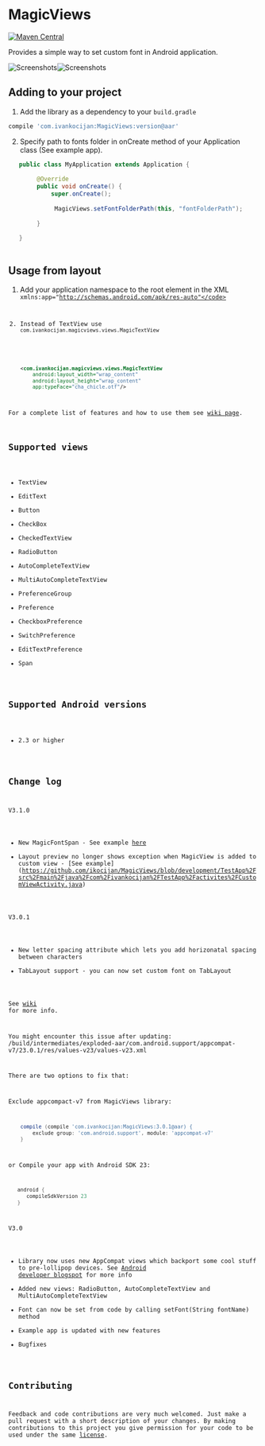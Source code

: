 MagicViews
==========
[![Maven Central](https://maven-badges.herokuapp.com/maven-central/com.ivankocijan/MagicViews/badge.svg)](https://maven-badges.herokuapp.com/maven-central/com.ivankocijan/MagicViews)

Provides a simple way to set custom font in Android application.

![Screenshots](https://raw.github.com/ikocijan/MagicViews/master/screenshot.jpg)![Screenshots](https://raw.github.com/ikocijan/MagicViews/master/screenshoot_2.png)

## Adding to your project

1) Add the library as a dependency to your ```build.gradle```

```groovy
compile 'com.ivankocijan:MagicViews:version@aar'
```

2) Specify path to fonts folder in onCreate method of your Application class (See example app). 

```java
   public class MyApplication extends Application {
   
        @Override
        public void onCreate() {
            super.onCreate();
            
             MagicViews.setFontFolderPath(this, "fontFolderPath");
        
        }
   
   }
   
   ```

## Usage from layout

1) Add your application namespace to the root element in the XML
    <code>xmlns:app="http://schemas.android.com/apk/res-auto"</code> 

2) Instead of TextView use <code>com.ivankocijan.magicviews.views.MagicTextView</code>

```xml
    <com.ivankocijan.magicviews.views.MagicTextView
        android:layout_width="wrap_content"
        android:layout_height="wrap_content"
        app:typeFace="cha_chicle.otf"/>
```

For a complete list of features and how to use them see [wiki page](https://github.com/ikocijan/MagicViews/wiki).

## Supported views
* TextView
* EditText
* Button
* CheckBox
* CheckedTextView
* RadioButton
* AutoCompleteTextView
* MultiAutoCompleteTextView
* PreferenceGroup
* Preference
* CheckboxPreference
* SwitchPreference
* EditTextPreference
* Span

## Supported Android versions
* 2.3 or higher

## Change log

V3.1.0

* New MagicFontSpan - See example [here](https://github.com/ikocijan/MagicViews/blob/development/TestApp%2Fsrc%2Fmain%2Fjava%2Fcom%2Fivankocijan%2FTestApp%2Factivites%2FMagicFontSpanExampleActivity.java)
* Layout preview no longer shows exception when MagicView is added to custom view - [See example] (https://github.com/ikocijan/MagicViews/blob/development/TestApp%2Fsrc%2Fmain%2Fjava%2Fcom%2Fivankocijan%2FTestApp%2Factivites%2FCustomViewActivity.java) 

V3.0.1

* New letter spacing attribute which lets you add horizonatal spacing between characters
* TabLayout support - you can now set custom font on TabLayout

See [wiki](https://github.com/ikocijan/MagicViews/wiki) for more info. 

You might encounter this issue after updating: /build/intermediates/exploded-aar/com.android.support/appcompat-v7/23.0.1/res/values-v23/values-v23.xml

There are two options to fix that:

Exclude appcompact-v7 from MagicViews library:

```groovy
    compile (compile 'com.ivankocijan:MagicViews:3.0.1@aar) {
        exclude group: 'com.android.support', module: 'appcompat-v7'
    }
```

or Compile your app with Android SDK 23:
```groovy
   android {
      compileSdkVersion 23
   }
```

V3.0

* Library now uses new AppCompat views which backport some cool stuff to pre-lollipop devices. See [Android developer blogspot](http://android-developers.blogspot.com/2015/04/android-support-library-221.html) for more info
* Added new views: RadioButton, AutoCompleteTextView and MultiAutoCompleteTextView
* Font can now be set from code by calling setFont(String fontName) method
* Example app is updated with new features
* Bugfixes

## Contributing

Feedback and code contributions are very much welcomed. Just make a pull request with a short description of your changes. By making contributions to this project you give permission for your code to be used under the same [license](LICENSE).
    
